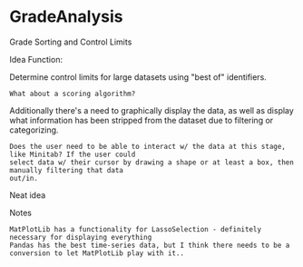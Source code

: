 # GradeAnalysis
Grade Sorting and Control Limits


Idea Function:

Determine control limits for large datasets using "best of" identifiers. 

    What about a scoring algorithm?

Additionally there's a need to graphically display the data, as well as display what information
has been stripped from the dataset due to filtering or categorizing. 

    Does the user need to be able to interact w/ the data at this stage, like Minitab? If the user could
    select data w/ their cursor by drawing a shape or at least a box, then manually filtering that data
    out/in.
    
Neat idea



Notes

    MatPlotLib has a functionality for LassoSelection - definitely necessary for displaying everything
    Pandas has the best time-series data, but I think there needs to be a conversion to let MatPlotLib play with it..